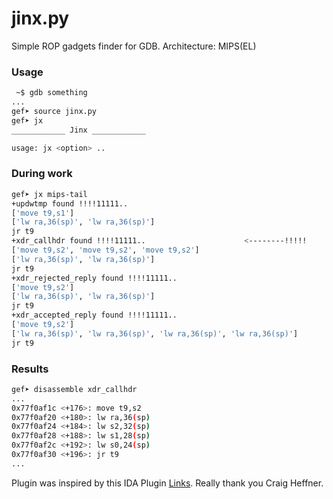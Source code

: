 jinx.py
=============

Simple ROP gadgets finder for GDB. Architecture: MIPS(EL)

### Usage

```bash
 ~$ gdb something
...
gef➤ source jinx.py
gef➤ jx
____________ Jinx ____________

usage: jx <option> ..
```

### During work

```bash
gef➤ jx mips-tail
+updwtmp found !!!!11111..
['move t9,s1']
['lw ra,36(sp)', 'lw ra,36(sp)']
jr t9
+xdr_callhdr found !!!!11111..						<--------!!!!!
['move t9,s2', 'move t9,s2', 'move t9,s2']
['lw ra,36(sp)', 'lw ra,36(sp)']
jr t9
+xdr_rejected_reply found !!!!11111..
['move t9,s2']
['lw ra,36(sp)', 'lw ra,36(sp)']
jr t9
+xdr_accepted_reply found !!!!11111..
['move t9,s2']
['lw ra,36(sp)', 'lw ra,36(sp)', 'lw ra,36(sp)', 'lw ra,36(sp)']
jr t9
```

### Results

```bash
gef➤ disassemble xdr_callhdr
...
0x77f0af1c <+176>: move t9,s2
0x77f0af20 <+180>: lw ra,36(sp)
0x77f0af24 <+184>: lw s2,32(sp)
0x77f0af28 <+188>: lw s1,28(sp)
0x77f0af2c <+192>: lw s0,24(sp)
0x77f0af30 <+196>: jr t9
...
```

Plugin was inspired by this IDA Plugin [Links](https://github.com/devttys0/ida/tree/master/plugins/mipsrop). Really thank you Craig Heffner.

